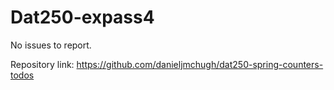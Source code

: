 # Dat250-expass4

No issues to report.

Repository link:
https://github.com/danieljmchugh/dat250-spring-counters-todos
